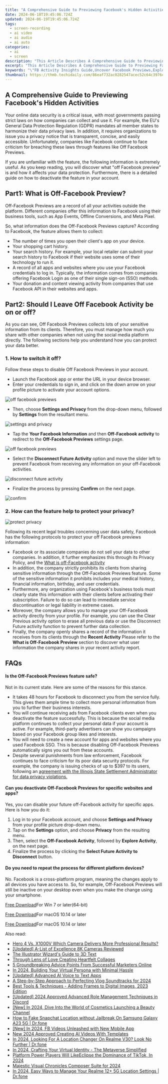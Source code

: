 ```yaml
---
title: "A Comprehensive Guide to Previewing Facebook's Hidden Activities"
date: 2024-06-18T19:45:06.724Z
updated: 2024-06-19T19:45:06.724Z
tags: 
  - screen-recording
  - ai video
  - ai audio
  - ai auto
categories: 
  - ai
  - screen
description: "This Article Describes A Comprehensive Guide to Previewing Facebook's Hidden Activities"
excerpt: "This Article Describes A Comprehensive Guide to Previewing Facebook's Hidden Activities"
keywords: "\"FB Activity Insights Guide,Uncover Facebook Previews,Exploring FB Hidden Events,Facebook Secret Previews Tutorial,Decode FB Behind-the-Scenes,Understanding FB Invisible Features,Navigating FB Activity Concealment\""
thumbnail: https://thmb.techidaily.com/86eaf732ac0282547acec52c64c3976ebfde5c25b2b266f861ae95d9b96270a9.jpg
---
```


## A Comprehensive Guide to Previewing Facebook's Hidden Activities

Your online data security is a critical issue, with most governments passing strict laws on how companies can collect and use it. For example, the EU's General Data Protection Regulation (GDPR) mandates all member states to harmonize their data privacy laws. In addition, it requires organizations to issue you a privacy notice that is transparent, concise, and easily accessible. Unfortunately, companies like Facebook continue to face criticism for breaching these laws through features like Off Facebook Previews.

If you are unfamiliar with the feature, the following information is extremely useful. As you keep reading, you will discover what "off Facebook preview" is and how it affects your data protection. Furthermore, there is a detailed guide on how to deactivate the feature in your account.

## Part1: What is Off-Facebook Preview?

Off-Facebook Previews are a record of all your activities outside the platform. Different companies offer this information to Facebook using their business tools, such as App Events, Offline Conversions, and Meta Pixel.

So, what information does the Off-Facebook Previews capture? According to Facebook, the feature allows them to collect:

* The number of times you open their client's app on your device.
* Your shopping cart history.
* Your search history. For example, your local retailer can submit your search history to Facebook if their website uses some of their technology to run it.
* A record of all apps and websites where you use your Facebook credentials to log in. Typically, the information comes from companies offering Facebook Login as one of their single sign-on (SSO) methods.
* Your donation and content viewing activity from companies that use Facebook API in their websites and apps.

## Part2: Should I Leave Off Facebook Activity be on or off?

As you can see, Off Facebook Previews collects lots of your sensitive information from its clients. Therefore, you must manage how much you share with other companies when not using the social media platform directly. The following sections help you understand how you can protect your data better.

### 1\. How to switch it off?

Follow these steps to disable Off Facebook Previews in your account.

* Launch the Facebook app or enter the URL in your device browser.
* Enter your credentials to sign in, and click on the down arrow on your profile picture to activate your account options.

![off facebook previews](https://images.wondershare.com/filmora/article-images/2022/09/off-facebook-previews-1.jpg)

* Then, choose **Settings and Privacy** from the drop-down menu, followed by **Settings** from the resultant menu.

![settings and privacy](https://images.wondershare.com/filmora/article-images/2022/09/off-facebook-previews-2.jpg)

* Tap the **Your Facebook Information** and then **Off-Facebook activity** to redirect to the **Off-Facebook Previews** settings page.

![off facebook previews](https://images.wondershare.com/filmora/article-images/2022/09/off-facebook-previews-3.jpg)

* Select the **Disconnect Future Activity** option and move the slider left to prevent Facebook from receiving any information on your off-Facebook activities.

![disconnect future activity](https://images.wondershare.com/filmora/article-images/2022/09/off-facebook-previews-4.jpg)

* Finalize the process by pressing **Confirm** on the next page.

![confirm](https://images.wondershare.com/filmora/article-images/2022/09/off-facebook-previews-5.jpg)

### 2\. How can the feature help to protect your privacy?

![protect privacy](https://images.wondershare.com/filmora/article-images/2022/09/off-facebook-previews-6.jpg)

Following its recent legal troubles concerning user data safety, Facebook has the following protocols to protect your off Facebook previews information:

* Facebook or its associate companies do not sell your data to other companies. In addition, it further emphasizes this through its Privacy Policy, and the [What is off-Facebook activity](https://www.facebook.com/off%5Ffacebook%5Factivity)
* In addition, the company strictly prohibits its clients from sharing sensitive information through the Off-Facebook Previews feature. Some of the sensitive information it prohibits includes your medical history, financial information, birthday, and user credentials.
* Furthermore, any organization using Facebook's business tools must clearly state this information with their clients before activating their subscription. Failure to do so can lead to immediate service discontinuation or legal liability in extreme cases.
* Moreover, the company allows you to manage your Off-Facebook activity directly from your profile. For example, you can use the Clear Previous activity option to erase all previous data or use the Disconnect Future activity function to prevent further data collection.
* Finally, the company openly shares a record of the information it receives from its clients through the **Recent Activity** Please refer to the **What is Off-Facebook Preview** section to discover what user information the company shares in your recent activity report.

## FAQs

#### Is the Off-Facebook Previews feature safe?

Not in its current state. Here are some of the reasons for this stance.

* It takes 48 hours for Facebook to disconnect you from the service fully. This gives them ample time to collect more personal information from you to further their business interests.
* You will continue receiving ads from Facebook clients even when you deactivate the feature successfully. This is because the social media platform continues to collect your personal data if your account is active. For example, third-party advertisers can show you campaigns based on your Facebook group likes and interests.
* You will need to create a new account for apps and websites where you used Facebook SSO. This is because disabling Off-Facebook Previews automatically signs you out from these accounts.
* Despite several punishments from law enforcement, Facebook continues to face criticism for its poor data security protocols. For example, the company is issuing checks of up to $397 to its users, following an [agreement with the Illinois State Settlement Administrator for data privacy violations.](https://www.nbcchicago.com/news/local/did-you-receive-a-illinois-facebook-settlement-check-in-the-mail-heres-why-and-what-to-know-about-it/2839499/)

#### Can you deactivate Off-Facebook Previews for specific websites and apps?

Yes, you can disable your future off-Facebook activity for specific apps. Here is how you do it:

1. Log in to your Facebook account, and choose **Settings and Privacy** from your profile picture drop-down menu.
2. Tap on the **Settings** option, and choose **Privacy** from the resulting menu.
3. Then, select the **Off-Facebook Activity**, followed by **Explore Activity**, on the next page.
4. Finalize the process by clicking the **Select Future Activity to Disconnect** button.

#### Do you need to repeat the process for different platform devices?

No. Facebook is a cross-platform program, meaning the changes apply to all devices you have access to. So, for example, Off-Facebook Previews will still be inactive on your desktop even when you make the change using your smartphone.

[Free Download](https://tools.techidaily.com/wondershare/filmora/download/)For Win 7 or later(64-bit)

[Free Download](https://tools.techidaily.com/wondershare/filmora/download/)For macOS 10.14 or later

[Free Download](https://tools.techidaily.com/wondershare/filmora/download/)For macOS 10.14 or later

<ins class="adsbygoogle"
     style="display:block"
     data-ad-format="autorelaxed"
     data-ad-client="ca-pub-7571918770474297"
     data-ad-slot="1223367746"></ins>

<ins class="adsbygoogle"
     style="display:block"
     data-ad-format="autorelaxed"
     data-ad-client="ca-pub-7571918770474297"
     data-ad-slot="1223367746"></ins>



<ins class="adsbygoogle"
     style="display:block"
     data-ad-client="ca-pub-7571918770474297"
     data-ad-slot="8358498916"
     data-ad-format="auto"
     data-full-width-responsive="true"></ins>


<span class="atpl-alsoreadstyle">Also read:</span>
<div><ul>
<li><a href="https://extra-hints.techidaily.com/hero-4-vs-x1000v-which-camera-delivers-more-professional-results/"><u>Hero 4 Vs. X1000V  Which Camera Delivers More Professional Results?</u></a></li>
<li><a href="https://extra-hints.techidaily.com/updated-a-list-of-excellence-8k-cameras-reviewed/"><u>[Updated] A-List of Excellence  8K Cameras Reviewed</u></a></li>
<li><a href="https://extra-hints.techidaily.com/the-illustrator-wizards-guide-to-3d-text/"><u>The Illustrator Wizard's Guide to 3D Text</u></a></li>
<li><a href="https://extra-hints.techidaily.com/through-lens-of-love-creating-heartfelt-collages/"><u>Through Lens of Love  Creating Heartfelt Collages</u></a></li>
<li><a href="https://extra-hints.techidaily.com/5-groundbreaking-advice-points-from-successful-marketers-online/"><u>5 Groundbreaking Advice Points From Successful Marketers Online</u></a></li>
<li><a href="https://extra-hints.techidaily.com/in-2024-building-your-virtual-persona-with-minimal-hassle/"><u>In 2024, Building Your Virtual Persona with Minimal Hassle</u></a></li>
<li><a href="https://extra-hints.techidaily.com/updated-advanced-ai-voice-to-text-apps/"><u>[Updated] Advanced AI Voice to Text Apps</u></a></li>
<li><a href="https://extra-hints.techidaily.com/a-step-by-step-approach-to-perfecting-vlog-soundtracks-for-2024/"><u>A Step-by-Step Approach to Perfecting Vlog Soundtracks for 2024</u></a></li>
<li><a href="https://extra-hints.techidaily.com/best-tools-and-techniques-adding-frames-to-digital-images-2023-edition/"><u>Best Tools & Techniques - Adding Frames to Digital Images, 2023 Edition</u></a></li>
<li><a href="https://discord-videos.techidaily.com/updated-2024-approved-advanced-role-management-techniques-in-discord/"><u>[Updated] 2024 Approved  Advanced Role Management Techniques in Discord</u></a></li>
<li><a href="https://facebook-record-videos.techidaily.com/new-in-2024-dive-into-the-world-of-cosmetics-launching-a-beauty-channel/"><u>[New] In 2024, Dive Into the World of Cosmetics  Launching a Beauty Channel</u></a></li>
<li><a href="https://location-social.techidaily.com/how-to-fake-snapchat-location-without-jailbreak-on-samsung-galaxy-a23-5g-drfone-by-drfone-virtual-android/"><u>How to Fake Snapchat Location without Jailbreak On Samsung Galaxy A23 5G | Dr.fone</u></a></li>
<li><a href="https://facebook-video-content.techidaily.com/new-in-2024-fb-videos-unleashed-with-new-mobile-app/"><u>[New] In 2024, FB Videos Unleashed with New Mobile App</u></a></li>
<li><a href="https://ai-voice-clone.techidaily.com/new-2024-approved-creating-ai-videos-with-templates/"><u>New 2024 Approved Creating AI Videos With Templates</u></a></li>
<li><a href="https://phone-solutions.techidaily.com/in-2024-looking-for-a-location-changer-on-realme-v30-look-no-further-drfone-by-drfone-virtual-android/"><u>In 2024, Looking For A Location Changer On Realme V30? Look No Further | Dr.fone</u></a></li>
<li><a href="https://extra-information.techidaily.com/in-2024-crafting-your-virtual-identity-the-metaverse-simplified/"><u>In 2024, Crafting Your Virtual Identity - The Metaverse Simplified</u></a></li>
<li><a href="https://tiktok-videos.techidaily.com/platform-power-players-will-likeeclipse-the-dominance-of-tiktok-in-2024/"><u>Platform Power Players  Will LikeEclipse the Dominance of TikTok, In 2024</u></a></li>
<li><a href="https://extra-support.techidaily.com/majestic-visual-chronicles-composer-suite-for-2024/"><u>Majestic Visual Chronicles Composer Suite for 2024</u></a></li>
<li><a href="https://android-location.techidaily.com/in-2024-easy-ways-to-manage-your-realme-12plus-5g-location-settings-drfone-by-drfone-virtual/"><u>In 2024, Easy Ways to Manage Your Realme 12+ 5G Location Settings | Dr.fone</u></a></li>
</ul></div>
